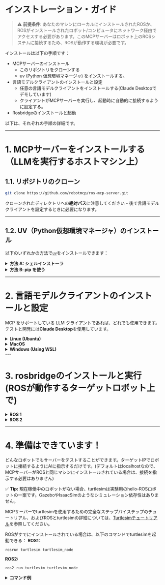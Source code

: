 # インストレーション・ガイド

> ⚠️ **前提条件**: あなたのマシンにローカルにインストールされたROSか、ROSがインストールされたロボット/コンピュータにネットワーク経由でアクセスする必要があります。このMCPサーバーはロボット上のROSシステムに接続するため、ROSが動作する環境が必要です。

インストールは以下の手順です：
- MCPサーバーのインストール
  - このリポジトリをクローンする
  - uv (Python 仮想環境マネージャ) をインストールする。
- 言語モデルクライアントのインストールと設定
  - 任意の言語モデルクライアントをインストールする(Claude Desktopでデモしています)
  - クライアントがMCPサーバーを実行し、起動時に自動的に接続するように設定する。
- Rosbridgeのインストールと起動


以下は、それぞれの手順の詳細です。

---
# 1. MCPサーバーをインストールする（LLMを実行するホストマシン上）

## 1.1. リポジトリのクローン

```bash
git clone https://github.com/robotmcp/ros-mcp-server.git
```

クローンされたディレクトリへの**絶対パス**に注意してください - 後で言語モデルクライアントを設定するときに必要になります。

---

## 1.2. UV（Python仮想環境マネージャ）のインストール

以下のいずれかの方法で[`uv`](https://github.com/astral-sh/uv)をインストールできます：

<details>
<summary><strong>方法 A: シェルインストーラ</strong></summary>

```bash
curl -LsSf https://astral.sh/uv/install.sh | sh
```

</details>

<details>
<summary><strong>方法 B: pip を使う</strong></summary>

```bash
pip install uv
```

</details>

---

# 2. 言語モデルクライアントのインストールと設定 

MCP をサポートしている LLM クライアントであれば、どれでも使用できます。テストと開発には**Claude Desktop**を使用しています。

<details>
<summary><strong>Linux (Ubuntu)</strong></summary>

## 2.1. ダウンロード Claude Desktop 
- コミュニティがサポートするインストール手順に従ってください。 [claude-desktop-debian](https://github.com/aaddrick/claude-desktop-debian)

## 2.2. Claude DesktopがMCPサーバーを起動するように設定する
- `claude_desktop_config.json` ファイルを見つけて編集する：
- (ファイルが存在しない場合は作成する)
```bash
~/.config/Claude/claude_desktop_config.json
```

- JSONファイルの`"mcpServers"`セクションに以下を追加する。
- `<ABSOLUTE_PATH>`は、`ros-mcp-server`フォルダへの**完全な絶対パス**に置き換えてください（注意：ホームディレクトリを表す `~` は、JSONファイルでは機能しない場合があります）：

```json
{
  "mcpServers": {
    "ros-mcp-server": {
      "command": "uv",
      "args": [
        "--directory",
        "/<ABSOLUTE_PATH>/ros-mcp-server",
        "run",
        "server.py"
      ]
    }
  }
}
```

## 2.3. 接続テスト
- クロードデスクトップを起動し、接続状態を確認する。
- ros-mcp-serverがツールのリストに表示されているはずです。

<p align="center">
  <img src="https://github.com/robotmcp/ros-mcp-server/blob/main/docs/images/connected_mcp.png" width="500"/>
</p>

## 2.4. トラブルシューティング
- claude_desktop_config.json` を正しく設定しても `ros-mcp-server` が表示されない場合は、以下のコマンドを使用して Claude Desktop を完全にシャットダウンしてから再起動してみてください。これは、Claude Desktop のキャッシュの問題である可能性があります。
```bash
# Claude Desktopのプロセスを完全に終了する
pkill -f claude-desktop
# あるいは
killall claude-desktop

# Claude Desktopを再起動する
claude-desktop
```

</details>

<details>
<summary><strong>MacOS</strong></summary>

## 2.1. ダウンロード Claude Desktop 
- [claude.ai](https://claude.ai/download)からダウンロード

## 2.2. Claude DesktopがMCPサーバーを起動するように設定する
- `claude_desktop_config.json` ファイルを見つけて編集する：
- (ファイルが存在しない場合は作成する)
```bash
~/Library/Application\ Support/Claude/claude_desktop_config.json
```

- JSONファイルの`"mcpServers"`セクションに以下を追加する。
- `<ABSOLUTE_PATH>`は、`ros-mcp-server`フォルダへの**完全な絶対パス**に置き換えてください（注意：ホームディレクトリを表す `~` は、JSONファイルでは機能しない場合があります）：

```json
{
  "mcpServers": {
    "ros-mcp-server": {
      "command": "uv",
      "args": [
        "--directory",
        "/<ABSOLUTE_PATH>/ros-mcp-server",
        "run",
        "server.py"
      ]
    }
  }
}
```

## 2.3. 接続テスト
- Claude Desktopを起動し、接続状態を確認する。 
- ros-mcp-serverがツールのリストに表示されているはずです。

<p align="center">
  <img src="https://github.com/robotmcp/ros-mcp-server/blob/main/docs/images/connected_mcp.png" width="500"/>
</p>

</details>

<details>
<summary><strong>Windows (Using WSL)</strong></summary>


## 2.1. ダウンロード Claude Desktop 
この場合、Claude は Windows 上で動作し、MCP サーバは WSL 上で動作します。リポジトリをクローンし、[WSL](https://apps.microsoft.com/detail/9pn20msr04dw?hl=en-US&gl=US)にUVをインストールしたと仮定します。

- [claude.ai](https://claude.ai/download)からダウンロード

## 2.2. Claude DesktopがMCPサーバーを起動するように設定する
- `claude_desktop_config.json` ファイルを見つけて編集する：
- (ファイルが存在しない場合は作成する)
```bash
~/.config/Claude/claude_desktop_config.json
```

- JSONファイルの`"mcpServers"`セクションに以下を追加する
- `<ABSOLUTE_PATH>`は、`ros-mcp-server`フォルダへの**完全な絶対パス**に置き換えてください（注意：ホームディレクトリを表す `~` は、JSONファイルでは機能しない場合があります）：
- **完全な WSL パス** を `uv` インストールに設定します（例：`/home/youruser/.local/bin/uv`）。
- 正しい**WSLディストリビューション名**を使用してください（例えば、`"Ubuntu-22.04"`）。

```json
{
  "mcpServers": {
    "ros-mcp-server": {
      "command": "wsl",
      "args": [
        "-d", "Ubuntu-22.04",
        "/home/youruser/.local/bin/uv",
        "--directory",
        "/<ABSOLUTE_PATH>/ros-mcp-server",
        "run",
        "server.py"
      ]
    }
  }
}
```

## 2.3. 接続テスト
- Claude Desktopを起動し、接続状態を確認する。
- ros-mcp-serverがツールのリストに表示されているはずです。

<p align="center">
  <img src="https://github.com/robotmcp/ros-mcp-server/blob/main/docs/images/connected_mcp.png" width="500"/>
</p>

</details>
---

# 3. rosbridgeのインストールと実行 (ROSが動作するターゲットロボット上で)
<details>
<summary><strong>ROS 1</strong></summary>

## 3.1. インストール `rosbridge_server`

このパッケージは、MCPがWebSocket経由でROSまたはROS 2と通信するために必要です。ROSを実行しているマシンと同じマシンにインストールする必要があります。


For ROS Noetic
```bash
sudo apt install ros-noetic-rosbridge-server
```
<details>
<summary>For other ROS Distros</summary>

```bash
sudo apt install ros-${ROS_DISTRO}-rosbridge-server
```
</details>

```bash
sudo apt install ros-humble-rosbridge-server
```



## 3.2. ROS環境でrosbridgeを起動します：


```bash
roslaunch rosbridge_server rosbridge_websocket.launch
```
> ⚠️ 特にカスタムメッセージやカスタムサービスを使用している場合は、起動する前にROSワークスペースを`source`することを忘れないでください。

</details>

<details>
<summary><strong>ROS 2</strong></summary>


## 3.1. インストール `rosbridge_server`

このパッケージは、MCPがWebSocket経由でROSまたはROS 2と通信するために必要です。ROSを実行しているマシンと同じマシンにインストールする必要があります。


For ROS 2 Humble
```bash
sudo apt install ros-humble-rosbridge-server
```
<details>
<summary>For other ROS Distros</summary>

```bash
sudo apt install ros-${ROS_DISTRO}-rosbridge-server
```
</details>


## 3.2. ROS環境でrosbridgeを起動します：


```bash
ros2 launch rosbridge_server rosbridge_websocket_launch.xml
```
> ⚠️ 特にカスタムメッセージやカスタムサービスを使用している場合は、起動する前にROSワークスペースを`source`することを忘れないでください。

</details>


---


# 4. 準備はできています！
どんなロボットでもサーバーをテストすることができます。ターゲットIPでロボットに接続するようにAIに指示するだけです。(デフォルトはlocalhostなので、MCPサーバーがROSと同じマシンにインストールされている場合は、接続を指示する必要はありません)

✅ **Tip:** 現在稼働中のロボットがない場合、turtlesimは実験用のhello-ROSロボットの一案です。GazeboやIsaacSimのようなシミュレーション依存性はありません。

MCPサーバーでturtlesimを使用するための完全なステップバイステップのチュートリアル、およびROSとturtlesimの詳細については、[Turtlesimチュートリアル](../examples/1_turtlesim/README.md)を参照してください。

ROSがすでにインストールされている場合は、以下のコマンドでturtlesimを起動できる：
**ROS1:**
```
rosrun turtlesim turtlesim_node
```

**ROS2:**
```
ros2 run turtlesim turtlesim_node
```


<details>
<summary><strong>コマンド例</strong></summary>

### 自然言語コマンド

Example:
```plaintext
Make the robot move forward.
```

<p align="center">
  <img src="https://github.com/robotmcp/ros-mcp-server/blob/main/docs/images/how_to_use_1.png" width="500"/>
</p>

### ROSシステムに問い合わせ
Example:  
```plaintext
What topics and services do you see on the robot?
```
<p align="center">
  <img src="https://github.com/robotmcp/ros-mcp-server/blob/main/docs/images/how_to_use_3.png" />
</p>

</details>
